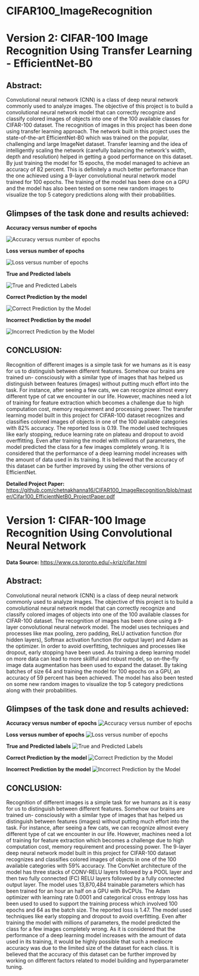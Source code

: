 # CIFAR100_ImageRecognition

# Version 2: CIFAR-100 Image Recognition Using Transfer Learning - EfficientNet-B0

## Abstract: 
Convolutional neural network (CNN) is a class of deep neural network commonly used to analyze images. The objective of this project is to build a convolutional neural network model that can correctly recognize and classify colored images of objects into one of the 100 available classes for CIFAR-100 dataset. The recognition of images in this project has been done using transfer learning approach. The network built in this project uses the state-of-the-art EfficientNet-B0 which was trained on the popular, challenging and large ImageNet dataset. Transfer learning and the idea of intelligently scaling the network (carefully balancing the network's width, depth and resolution) helped in getting a good performance on this dataset. By just training the model for 15 epochs, the model managed to achieve an accuracy of 82 percent. This is definitely a much better performance than the one achieved using a 9-layer convolutional neural network model trained for 100 epochs. The training of the model has been done on a GPU and the model has also been tested on some new random images to visualize the top 5 category predictions along with their probabilities.

## Glimpses of the task done and results achieved:

<B>Accuracy versus number of epochs</B>

![Accuracy versus number of epochs](https://github.com/chetnakhanna16/CIFAR100_ImageRecognition/blob/master/images/Accuracy_New.png)


<B>Loss versus number of epochs</B>

![Loss versus number of epochs](https://github.com/chetnakhanna16/CIFAR100_ImageRecognition/blob/master/images/Loss_New.png)


<B>True and Predicted labels</B>

![True and Predicted Labels](https://github.com/chetnakhanna16/CIFAR100_ImageRecognition/blob/master/images/TruePredictedLabels_1.png)


<B>Correct Prediction by the model</B>

![Correct Prediction by the Model](https://github.com/chetnakhanna16/CIFAR100_ImageRecognition/blob/master/images/Correct_Prediction2.png)


<B>Incorrect Prediction by the model</B>

![Incorrect Prediction by the Model](https://github.com/chetnakhanna16/CIFAR100_ImageRecognition/blob/master/images/Incorrect_Prediction2.png)


## CONCLUSION:
Recognition of different images is a simple task for we humans as it is easy for us to distinguish between different features. Somehow our brains are trained un-
consciously with a similar type of images that has helped us distinguish between features (images) without putting much effort into the task. For instance, after seeing a few cats, we can recognize almost every different type of cat we encounter in our life. However, machines need a lot of training for feature extraction which becomes a challenge due to high computation cost, memory requirement and processing power. 
The transfer learning model built in this project for CIFAR-100 dataset recognizes and classifies colored images of objects in one of the 100 available categories with 82% accuracy. The reported loss is 0.19. The model used techniques like early stopping, reduce learning rate on plateau and dropout to avoid overffitting. Even after training the model with millions of parameters, the model predicted the class for a few images completely wrong. It is considered that the performance of a deep learning model increases with the amount of data used in its training. It is believed that the accuracy of this dataset can be further improved by using the other versions of EfficientNet.

<B>Detailed Project Paper:</B>
https://github.com/chetnakhanna16/CIFAR100_ImageRecognition/blob/master/Cifar100_EfficientNetB0_ProjectPaper.pdf



# Version 1: CIFAR-100 Image Recognition Using Convolutional Neural Network

<B>Data Source:</B> https://www.cs.toronto.edu/~kriz/cifar.html

## Abstract: 
Convolutional neural network (CNN) is a class of deep neural network commonly used to analyze images. The objective of this project is to build a convolutional neural network model that can correctly recognize and classify colored images of objects into one of the 100 available classes for CIFAR-100 dataset. The recognition of images has been done using a 9-layer convolutional neural network model. The model uses techniques and processes like max pooling, zero padding, ReLU activation function (for hidden layers), Softmax activation function (for output layer) and Adam as the optimizer. In order to avoid overfitting, techniques and processes like dropout, early stopping have been used. As training a deep learning model on more data can lead to more skillful and robust model, so on-the-fly image data augmentation has been used to expand the dataset. By taking batches of size 64 and training the model for 100 epochs on a GPU, an accuracy of 59 percent has been achieved. The model has also been tested on some new random images to visualize the top 5 category predictions along with their probabilities.

## Glimpses of the task done and results achieved:

<B>Accuracy versus number of epochs</B>
![Accuracy versus number of epochs](https://github.com/chetnakhanna16/CIFAR100_ImageRecognition/blob/master/images/Accuracy_Final.png)

<B>Loss versus number of epochs</B>
![Loss versus number of epochs](https://github.com/chetnakhanna16/CIFAR100_ImageRecognition/blob/master/images/Loss_Final.png)

<B>True and Predicted labels</B>
![True and Predicted Labels](https://github.com/chetnakhanna16/CIFAR100_ImageRecognition/blob/master/images/TruePredictedLabels.png)

<B>Correct Prediction by the model</B>
![Correct Prediction by the Model](https://github.com/chetnakhanna16/CIFAR100_ImageRecognition/blob/master/images/Correct_Prediction.png)


<B>Incorrect Prediction by the model</B>
![Incorrect Prediction by the Model](https://github.com/chetnakhanna16/CIFAR100_ImageRecognition/blob/master/images/Incorrect_Prediction.png)



## CONCLUSION:
Recognition of different images is a simple task for we humans as it is easy for us to distinguish between different features. Somehow our brains are trained un-
consciously with a similar type of images that has helped us distinguish between features (images) without putting much effort into the task. For instance, after seeing a few cats, we can recognize almost every different type of cat we encounter in our life. However, machines need a lot of training for feature extraction which becomes a challenge due to high computation cost, memory requirement and processing power. The 9-layer deep neural network model built in this project for CIFAR-100 dataset recognizes and classifies colored images of objects in one of the 100 available categories with 59% accuracy. The ConvNet architecture of the model has three stacks of CONV-RELU layers followed by a POOL layer and then two fully connected (FC) RELU layers followed by a fully connected output layer. The model uses 13,870,484 trainable parameters which has been trained for an hour an half on a GPU with 8vCPUs. The Adam optimizer with learning rate 0.0001 and categorical cross entropy loss has been used to used to support the training process which involved 100 epochs and 64 as the batch size. The reported loss is 1.47. The model used techniques like early stopping and dropout to avoid overfitting. 
Even after training the model with millions of parameters, the model predicted the class for a few images completely wrong. As it is considered that the performance of a deep learning model increases with the amount of data used in its training, it would be highly possible that such a mediocre accuracy was due to the limited size of the dataset for each class. It is believed that the accuracy of this dataset can be further improved by working on different factors related to model building and hyperparameter tuning.
